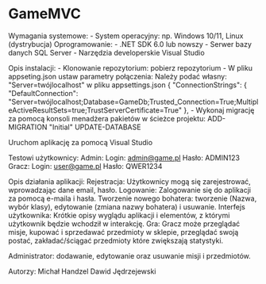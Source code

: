 # GameMVC

Wymagania systemowe:
      - System operacyjny: np. Windows 10/11, Linux (dystrybucja)
    Oprogramowanie:
      - .NET SDK 6.0 lub nowszy
      - Serwer bazy danych SQL Server
      - Narzędzia developerskie Visual Studio


Opis instalacji:
     - Klonowanie repozytorium: pobierz repozytorium
     - W pliku appseting.json ustaw parametry połączenia:
        Należy podać własny: "Server=twójlocalhost" w pliku appsettings.json
{
  "ConnectionStrings": {
    "DefaultConnection": "Server=twójlocalhost;Database=GameDb;Trusted_Connection=True;MultipleActiveResultSets=true;TrustServerCertificate=True"
},
     - Wykonaj migrację za pomocą konsoli menadżera pakietów w ścieżce projektu:
        ADD-MIGRATION "Initial"
        UPDATE-DATABASE

Uruchom aplikację za pomocą Visual Studio

Testowi użytkownicy:
    Admin:
        Login: admin@game.pl
        Hasło: ADMIN123
    Gracz:
        Login: user@game.pl
        Hasło: QWER1234

Opis działania aplikacji:
Rejestracja: Użytkownicy mogą się zarejestrować, wprowadzając dane email, hasło.
Logowanie: Zalogowanie się do aplikacji za pomocą e-maila i hasła.
Tworzenie nowego bohatera: tworzenie (Nazwa, wybór klasy), edytowanie (zmiana nazwy bohatera) i usuwanie.
Interfejs użytkownika: Krótkie opisy wyglądu aplikacji i elementów, z którymi użytkownik będzie wchodził w interakcję.
Gra: Gracz może przeglądać misje, kupować i sprzedawać przedmioty w sklepie, przeglądać swoją postać, zakładać/ściągać przedmioty które zwiększają statystyki. 

Administrator: dodawanie, edytowanie oraz usuwanie misji i przedmiotów.


Autorzy:
    Michał Handzel
    Dawid Jędrzejewski